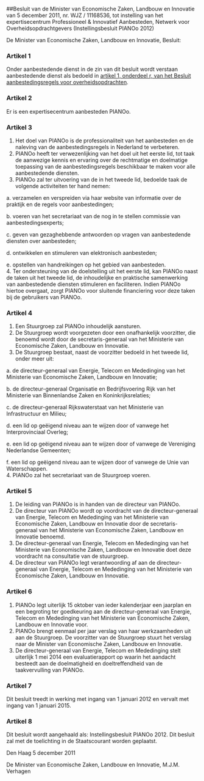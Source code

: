 <meta http-equiv='Content-Type' content='text/html; charset=utf-8' />

##Besluit van de Minister van Economische Zaken, Landbouw en Innovatie van 5 december 2011, nr. WJZ / 11168536, tot instelling van het expertisecentrum Professioneel & Innovatief Aanbesteden, Netwerk voor Overheidsopdrachtgevers (Instellingsbesluit PIANOo 2012)

De Minister van Economische Zaken, Landbouw en Innovatie,  Besluit:    

### Artikel  1  

Onder aanbestedende dienst in de zin van dit besluit wordt verstaan aanbestedende dienst als bedoeld in [artikel 1, onderdeel r, van het Besluit aanbestedingsregels voor overheidsopdrachten](../../../../../AMvB/besluit/aanbestedingsregels/voor/overheidsopdrachten/BWBR0018607/README.md). 

### Artikel  2  

Er is een expertisecentrum aanbesteden PIANOo. 

### Artikel  3  

1.  Het doel van PIANOo is de professionaliteit van het aanbesteden en de naleving van de aanbestedingsregels in Nederland te verbeteren.   
2.  PIANOo heeft ter verwezenlijking van het doel uit het eerste lid, tot taak de aanwezige kennis en ervaring over de rechtmatige en doelmatige toepassing van de aanbestedingsregels beschikbaar te maken voor alle aanbestedende diensten.   
3.  PIANOo zal ter uitvoering van de in het tweede lid, bedoelde taak de volgende activiteiten ter hand nemen: 

a. verzamelen en verspreiden via haar website van informatie over de praktijk en de regels voor aanbestedingen;  

b. voeren van het secretariaat van de nog in te stellen commissie van aanbestedingsexperts;  

c. geven van gezaghebbende antwoorden op vragen van aanbestedende diensten over aanbesteden;  

d. ontwikkelen en stimuleren van elektronisch aanbesteden;  

e. opstellen van handreikingen op het gebied van aanbesteden.     
4.  Ter ondersteuning van de doelstelling uit het eerste lid, kan PIANOo naast de taken uit het tweede lid, de inhoudelijke en praktische samenwerking van aanbestedende diensten stimuleren en faciliteren. Indien PIANOo hiertoe overgaat, zorgt PIANOo voor sluitende financiering voor deze taken bij de gebruikers van PIANOo.  

### Artikel  4  

1.  Een Stuurgroep zal PIANOo inhoudelijk aansturen.   
2.  De Stuurgroep wordt voorgezeten door een onafhankelijk voorzitter, die benoemd wordt door de secretaris-generaal van het Ministerie van Economische Zaken, Landbouw en Innovatie.   
3.  De Stuurgroep bestaat, naast de voorzitter bedoeld in het tweede lid, onder meer uit: 

a. de directeur-generaal van Energie, Telecom en Mededinging van het Ministerie van Economische Zaken, Landbouw en Innovatie;  

b. de directeur-generaal Organisatie en Bedrijfsvoering Rijk van het Ministerie van Binnenlandse Zaken en Koninkrijksrelaties;  

c. de directeur-generaal Rijkswaterstaat van het Ministerie van Infrastructuur en Milieu;  

d. een lid op geëigend niveau aan te wijzen door of vanwege het Interprovinciaal Overleg;  

e. een lid op geëigend niveau aan te wijzen door of vanwege de Vereniging Nederlandse Gemeenten;  

f. een lid op geëigend niveau aan te wijzen door of vanwege de Unie van Waterschappen.     
4.  PIANOo zal het secretariaat van de Stuurgroep voeren.  

### Artikel  5  

1.  De leiding van PIANOo is in handen van de directeur van PIANOo.   
2.  De directeur van PIANOo wordt op voordracht van de directeur-generaal van Energie, Telecom en Mededinging van het Ministerie van Economische Zaken, Landbouw en Innovatie door de secretaris-generaal van het Ministerie van Economische Zaken, Landbouw en Innovatie benoemd.   
3.  De directeur-generaal van Energie, Telecom en Mededinging van het Ministerie van Economische Zaken, Landbouw en Innovatie doet deze voordracht na consultatie van de stuurgroep.   
4.  De directeur van PIANOo legt verantwoording af aan de directeur-generaal van Energie, Telecom en Mededinging van het Ministerie van Economische Zaken, Landbouw en Innovatie.  

### Artikel  6  

1.  PIANOo legt uiterlijk 15 oktober van ieder kalenderjaar een jaarplan en een begroting ter goedkeuring aan de directeur-generaal van Energie, Telecom en Mededinging van het Ministerie van Economische Zaken, Landbouw en Innovatie voor.   
2.  PIANOo brengt eenmaal per jaar verslag van haar werkzaamheden uit aan de Stuurgroep. De voorzitter van de Stuurgroep stuurt het verslag naar de Minister van Economische Zaken, Landbouw en Innovatie.   
3.  De directeur-generaal van Energie, Telecom en Mededinging stelt uiterlijk 1 mei 2014 een evaluatierapport op waarin het aandacht besteedt aan de doelmatigheid en doeltreffendheid van de taakvervulling van PIANOo.  

### Artikel  7  

Dit besluit treedt in werking met ingang van 1 januari 2012 en vervalt met ingang van 1 januari 2015. 

### Artikel  8  

Dit besluit wordt aangehaald als: Instellingsbesluit PIANOo 2012. 
Dit besluit zal met de toelichting in de Staatscourant worden geplaatst.   

Den Haag 
5 december 2011   

De 
Minister van Economische Zaken, Landbouw en Innovatie, 
M.J.M. Verhagen     
